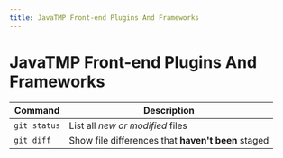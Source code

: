 ```yaml
---
title: JavaTMP Front-end Plugins And Frameworks
---
```

# JavaTMP Front-end Plugins And Frameworks

| Command | Description |
| --- | --- |
| `git status` | List all *new or modified* files |
| `git diff` | Show file differences that **haven't been** staged |
